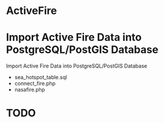 # ActiveFire
Import Active Fire Data into PostgreSQL/PostGIS Database
=======
Import Active Fire Data into PostgreSQL/PostGIS Database

- sea_hotspot_table.sql
- connect_fire.php
- nasafire.php

# TODO
